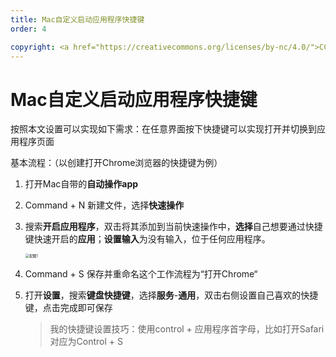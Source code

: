 ```yaml
---
title: Mac自定义启动应用程序快捷键
order: 4

copyright: <a href="https://creativecommons.org/licenses/by-nc/4.0/">CC BY-NC 4.0协议</a>
---
```


# Mac自定义启动应用程序快捷键

按照本文设置可以实现如下需求：在任意界面按下快捷键可以实现打开并切换到应用程序页面

基本流程：（以创建打开Chrome浏览器的快捷键为例）

1. 打开Mac自带的**自动操作app**

2. Command + N 新建文件，选择**快速操作**

3. 搜索**开启应用程序**，双击将其添加到当前快速操作中，**选择**自己想要通过快捷键快速开启的**应用**；**设置输入**为没有输入，位于任何应用程序。

   <img src="/Users/bytedance/Documents/配图1.png" alt="配图1" style="zoom:40%;" />

4. Command + S 保存并重命名这个工作流程为“打开Chrome“

5. 打开**设置**，搜索**键盘快捷键**，选择**服务**-**通用**，双击右侧设置自己喜欢的快捷键，点击完成即可保存

   > 我的快捷键设置技巧：使用control + 应用程序首字母，比如打开Safari对应为Control + S